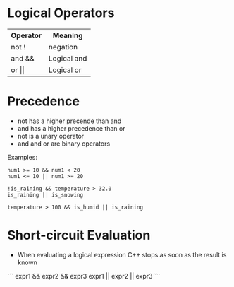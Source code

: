 # Logical Operators
<table>
<tr>
    <th>
    Operator
    </th>
    <th>Meaning</th>
</tr>

<tr>
    <td>
    not !
    </td>
    <td>negation</td>
</tr>

<tr>
    <td>
    and &&
    </td>
    <td>Logical and</td>
</tr>

<tr>
    <td>
    or ||
    </td>
    <td>Logical or</td>
</tr>

</table>

# Precedence
<ul>
    <li>not has a higher precende than and</li>
    <li>and has a higher precedence than or</li>
    <li>not is a unary operator</li>
    <li>and and or are binary operators</li>
</ul>

Examples:
```
num1 >= 10 && num1 < 20
num1 <= 10 || num1 >= 20

!is_raining && temperature > 32.0
is_raining || is_snowing

temperature > 100 && is_humid || is_raining
```
# Short-circuit Evaluation
<ul>
    <li>When evaluating a logical expression C++ stops as soon as the result is known</li>
</ul>
```
expr1 && expr2 && expr3
expr1 || expr2 || expr3
```